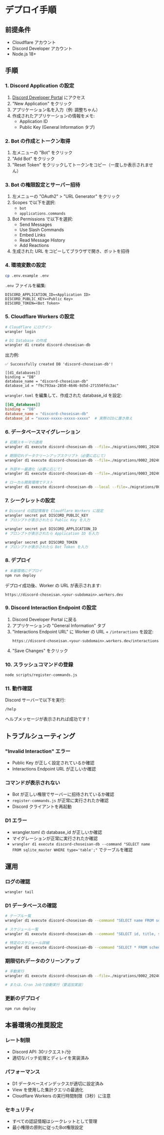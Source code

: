 # デプロイ手順

## 前提条件

- Cloudflare アカウント
- Discord Developer アカウント
- Node.js 18+

## 手順

### 1. Discord Application の設定

1. [Discord Developer Portal](https://discord.com/developers/applications) にアクセス
2. "New Application" をクリック
3. アプリケーション名を入力（例: 調整ちゃん）
4. 作成されたアプリケーションの情報をメモ:
   - Application ID
   - Public Key (General Information タブ)

### 2. Bot の作成とトークン取得

1. 左メニューの "Bot" をクリック
2. "Add Bot" をクリック
3. "Reset Token" をクリックしてトークンをコピー（一度しか表示されません）

### 3. Bot の権限設定とサーバー招待

1. 左メニューの "OAuth2" > "URL Generator" をクリック
2. Scopes で以下を選択:
   - `bot`
   - `applications.commands`
3. Bot Permissions で以下を選択:
   - Send Messages
   - Use Slash Commands
   - Embed Links
   - Read Message History
   - Add Reactions
4. 生成された URL をコピーしてブラウザで開き、ボットを招待

### 4. 環境変数の設定

```bash
cp .env.example .env
```

`.env` ファイルを編集:

```env
DISCORD_APPLICATION_ID=<Application ID>
DISCORD_PUBLIC_KEY=<Public Key>
DISCORD_TOKEN=<Bot Token>
```

### 5. Cloudflare Workers の設定

```bash
# Cloudflare にログイン
wrangler login

# D1 Database の作成
wrangler d1 create discord-choseisan-db
```

出力例:

```
✅ Successfully created DB 'discord-choseisan-db'!

[[d1_databases]]
binding = "DB"
database_name = "discord-choseisan-db"
database_id = "f9c793aa-2850-4646-8d5d-271550fdc3ac"
```

`wrangler.toml` を編集して、作成された database_id を設定:

```toml
[[d1_databases]]
binding = "DB"
database_name = "discord-choseisan-db"
database_id = "xxxxx-xxxxx-xxxxx-xxxxx"  # 実際のIDに置き換え
```

### 6. データベースマイグレーション

```bash
# 初期スキーマの適用
wrangler d1 execute discord-choseisan-db --file=./migrations/0001_20240115_initial_schema.sql

# 期限切れデータクリーンアップスクリプト（必要に応じて）
wrangler d1 execute discord-choseisan-db --file=./migrations/0002_20240116_cleanup_expired_data.sql

# 外部キー最適化（必要に応じて）
wrangler d1 execute discord-choseisan-db --file=./migrations/0003_20240117_foreign_key_optimization.sql

# ローカル開発環境でテスト
wrangler d1 execute discord-choseisan-db --local --file=./migrations/0001_20240115_initial_schema.sql
```

### 7. シークレットの設定

```bash
# Discord の認証情報を Cloudflare Workers に設定
wrangler secret put DISCORD_PUBLIC_KEY
# プロンプトが表示されたら Public Key を入力

wrangler secret put DISCORD_APPLICATION_ID
# プロンプトが表示されたら Application ID を入力

wrangler secret put DISCORD_TOKEN
# プロンプトが表示されたら Bot Token を入力
```

### 8. デプロイ

```bash
# 本番環境にデプロイ
npm run deploy
```

デプロイ成功後、Worker の URL が表示されます:

```
https://discord-choseisan.<your-subdomain>.workers.dev
```

### 9. Discord Interaction Endpoint の設定

1. Discord Developer Portal に戻る
2. アプリケーションの "General Information" タブ
3. "Interactions Endpoint URL" に Worker の URL + `/interactions` を設定:
   ```
   https://discord-choseisan.<your-subdomain>.workers.dev/interactions
   ```
4. "Save Changes" をクリック

### 10. スラッシュコマンドの登録

```bash
node scripts/register-commands.js
```

### 11. 動作確認

Discord サーバーで以下を実行:

```
/help
```

ヘルプメッセージが表示されれば成功です！

## トラブルシューティング

### "Invalid Interaction" エラー

- Public Key が正しく設定されているか確認
- Interactions Endpoint URL が正しいか確認

### コマンドが表示されない

- Bot が正しい権限でサーバーに招待されているか確認
- `register-commands.js` が正常に実行されたか確認
- Discord クライアントを再起動

### D1 エラー

- wrangler.toml の database_id が正しいか確認
- マイグレーションが正常に実行されたか確認
- `wrangler d1 execute discord-choseisan-db --command "SELECT name FROM sqlite_master WHERE type='table';"` でテーブルを確認

## 運用

### ログの確認

```bash
wrangler tail
```

### D1 データベースの確認

```bash
# テーブル一覧
wrangler d1 execute discord-choseisan-db --command "SELECT name FROM sqlite_master WHERE type='table';"

# スケジュール一覧
wrangler d1 execute discord-choseisan-db --command "SELECT id, title, status FROM schedules LIMIT 10;"

# 特定のスケジュール詳細
wrangler d1 execute discord-choseisan-db --command "SELECT * FROM schedules WHERE id = 'schedule-id';"
```

### 期限切れデータのクリーンアップ

```bash
# 手動実行
wrangler d1 execute discord-choseisan-db --file=./migrations/0002_20240116_cleanup_expired_data.sql

# または、Cron Jobで自動実行（要追加実装）
```

### 更新のデプロイ

```bash
npm run deploy
```

## 本番環境の推奨設定

### レート制限

- Discord API: 30リクエスト/分
- 適切なバッチ処理とディレイを実装済み

### パフォーマンス

- D1 データベースインデックスが適切に設定済み
- View を使用した集計クエリの最適化
- Cloudflare Workers の実行時間制限（3秒）に注意

### セキュリティ

- すべての認証情報はシークレットとして管理
- 最小権限の原則に従ったBot権限設定